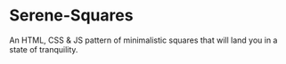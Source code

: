 # Serene-Squares
An HTML, CSS &amp; JS pattern of minimalistic squares that will land you in a state of tranquility.

